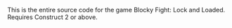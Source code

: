 This is the entire source code for the game Blocky Fight: Lock and Loaded. Requires Construct 2 or above.
